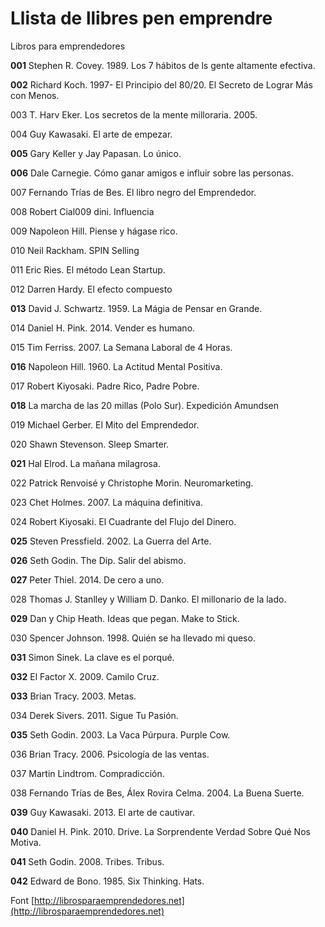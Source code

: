 # Llista de llibres pen emprendre

Libros para emprendedores

**001** Stephen R. Covey. 1989. Los 7 hábitos de ls gente altamente efectiva.

**002** Richard Koch. 1997- El Principio del 80/20. El Secreto de Lograr Más con Menos.

003 T. Harv Eker. Los secretos de la mente milloraria. 2005.

004 Guy Kawasaki. El arte de empezar.

**005** Gary Keller y Jay Papasan. Lo único.

**006** Dale Carnegie. Cómo ganar amigos e influir sobre las personas.

007 Fernando Trías de Bes. El libro negro del Emprendedor.

008 Robert Cial009 dini. Influencia

009 Napoleon Hill. Piense y hágase rico.

010 Neil Rackham. SPIN Selling

011 Eric Ries. El método Lean Startup.

012 Darren Hardy. El efecto compuesto

**013** David J. Schwartz. 1959. La Mágia de Pensar en Grande.

014 Daniel H. Pink. 2014. Vender es humano.

015 Tim Ferriss. 2007. La Semana Laboral de 4 Horas.

**016** Napoleon Hill. 1960. La Actitud Mental Positiva.

017 Robert Kiyosaki. Padre Rico, Padre Pobre.

**018** La marcha de las 20 millas (Polo Sur). Expedición Amundsen

019 Michael Gerber. El Mito del Emprendedor.

020 Shawn Stevenson. Sleep Smarter.

**021** Hal Elrod. La mañana milagrosa.

022 Patrick Renvoisé y Christophe Morin. Neuromarketing.

023 Chet Holmes. 2007. La máquina definitiva.

024 Robert Kiyosaki. El Cuadrante del Flujo del Dinero.

**025** Steven Pressfield. 2002. La Guerra del Arte.

**026** Seth Godin. The Dip. Salir del abismo.

**027** Peter Thiel. 2014. De cero a uno.

028 Thomas J. Stanlley y William D. Danko. El millonario de la lado.

**029** Dan y Chip Heath. Ideas que pegan. Make to Stick.

030 Spencer Johnson. 1998. Quién se ha llevado mi queso.

**031** Simon Sinek. La clave es el porqué.

**032** El Factor X. 2009. Camilo Cruz.

**033** Brian Tracy. 2003. Metas.

034 Derek Sivers. 2011. Sigue Tu Pasión.

**035** Seth Godin. 2003. La Vaca Púrpura. Purple Cow.

036 Brian Tracy. 2006. Psicología de las ventas.

037 Martin Lindtrom. Compradicción.

038 Fernando Trías de Bes, Álex Rovira Celma. 2004. La Buena Suerte.

**039** Guy Kawasaki. 2013. El arte de cautivar.

**040** Daniel H. Pink. 2010. Drive. La Sorprendente Verdad Sobre Qué Nos Motiva.

**041** Seth Godin. 2008. Tribes. Tribus.

**042** Edward de Bono. 1985. Six Thinking. Hats.

Font [http://librosparaemprendedores.net](http://librosparaemprendedores.net)
